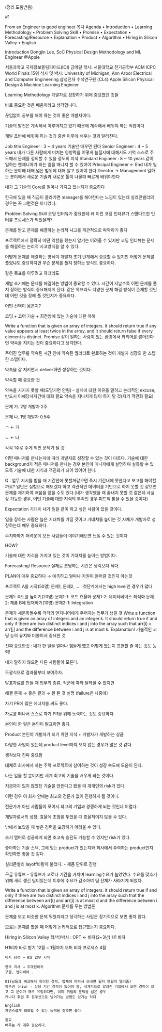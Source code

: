 (정리 도움받음)

#1

From an Engineer to good engineer
목차
Agenda
• Introduction
• Learning Methodology
• Problem Solving Skill
• Promise
• Expectation
• Forecasting/Resource
• Explanation
• Product
• Algorithm
• Hiring in Silicon Valley
• English

Introduction
Dongjin Lee, SoC Physical Design Methodology and ML Engineer @Apple

서울과학고
국제정보올림피아드(IOI) 금메달
학사: 서울대학교 전기공학부
ACM ICPC World Finals 15위
석사 및 박사: University of Michigan, Ann Arbor Electrical and Computer Engineering
삼성전자 수석연구원 (CL4)
Apple Silicon Physical Design & Machine Learning Engineer

Learning Methodology
개발자로 성장하기 위해 중요했던 것들

바로 중요한 것은 배움이라고 생각합니다.

끊임없이 공부를 해야 하는 것이 좋은 개발자이다.

기술의 발전은 계속해서 이루어지고 있기 때문에 계속해서 배워야 하는 직업이다

개발 초반에 배워야 하는 것과 중반 이후에 배우는 것과 달라진다.

Job title
Engineer : 3 ~ 4 years
기술만 배우면 된다
Senior Engineer : 4 ~ 5 years
내가 다른 사람에게 미치는 영향력을 어떻게 늘질지에 대해서도 기억
스스로 주도해서 문제를 정의할 수 있을 정도의 지식
Standard Engineer : 8 ~ 10 years
같이 일하는 엔제니어가 하는 일을 매니지 할 수 있어야
Principal Engineer <- End
내가 일하는 분야해 대해 넓은 범위에 대해 알고 있어야 한다
Director -> Management
일하는 분야에서 새로운 기술과 새로운 툴이 나올때 빠르게 배워야한다

내가 그 기술의 Core를 얼마나 가지고 있는지가 중요하다

한국에 있을 때 직급이 올라가면 manager를 해야한다는 느낌이 있는데 실리콘밸리의 경우는 꼭 그런것은 아니었다.

Problem Solving Skill
코딩 인터뷰가 중요한데 왜 이런 코딩 인터뷰가 스탠다드한 인터뷰 프로세스가 되었을까?

문제를 받고 문제를 해결하는 논리적 사고를 객관적으로 파악하기 좋다

프로젝트에서 정확히 어떤 역할을 했는지 알기는 어려울 수 있지만 코딩 인터뷰는 문제를 해결하는 논리적 사고방식을 알 수 있다.

어떻게 문제를 해결하는 방식이 개발자 초기 단계에서 중요할 수 있지만 어떻게 문제를 풀었냐도 중요하지만 무슨 문제를 풀지 정하는 방식도 중요하다.

같은 목표를 이루려고 하더라도

개발 초기에는 문제를 해결하는 방법이 중요할 수 있다. 시간이 지날수록 어떤 문제를 풀지 정하는 방식이 중요해지게 된다. 같은 목표라도 다양한 문제 해결 방식이 존재할 것인데 어떤 것을 정해 풀 것인지가 중요하다.

어떤 선택이 옳은지?

코딩 + 코어 기술 + 최전방에 있는 기술에 대한 이해

Write a function that is given an array of integers.
It should return true if any value appears at least twice in the array,
and it should return false if every element is distinct.
Promise
같이 일하는 사람이 있는 환경에서 커리어를 쌓아간다면 약속을 지키는 것이 중요하다고 생각한다.

주어진 업무를 약속된 시간 안에 약속된 퀄리티로 완료하는 것이 개발자 성장의 한 스텝 한 스텝이다.

약속을 잘 지키면서 deliver하면 성장하는 것이다.

약속할 때 중요한 것

약속을 지키지 못할 때(도망가면 안됨) - 실패에 대한 이유를 말하고 논리적인 excuse, 반드시 이해당사자간에 대화 필요
약속을 지나치게 많이 하지 말 것(자기 객관화 필요)

문제 가. 2명 개발자 2주

문제 나. 1명 개발자 0.5주

ㄱ ← 가

ㄴ ← 나

각각 1주로 주게 되면 문제가 될 것

어떤 매니저를 만나는지에 따라 개발자로 성장할 수 있는 것이 다르다.
기술에 대한 background가 적은 매니저를 만나는 경우 본인이 매니저에게 설명하여 설득할 수 있도록 기술에 대한 지식과 객관화가 되어 있어야 한다.

Q . 업무 지시를 받을 때 기간안에 못할꺼같으면 즉시 기간내에 못한다고 보고를 해야할까요?
일단은 실험으로 해보겠다 하고 객관적인 데이터를 기반으로 하지 못할 것 같으면 문제를 제기하여 배움을 얻을 수도 있다.(내가 생각했을 때 끝내지 못할 것 같은데 사실상 가능한 경우, 어떤 기술에 대한 지식의 부족인 경우 피드백 받을 수 있을 것이다)

Expectation 기대치
내가 일을 같이 하고 싶은 사람이 있을 것이다.

일을 잘하는 사람은 높은 기대치를 가질 것이고 기대치를 높이는 것 자체가 개발자로 성장하는데 매우 중요하다.

수치화하기 어려운데 모든 사람들이 이야기해보면 느낄 수 있는 것이다

HOW?

기술에 대한 지식을 가지고 있는 것이 기대치를 높이는 방법이다.

Forecasting/ Resource
실제로 코딩하는 시간은 생각보다 적다.

PLAN이 매우 중요하다 → 예측하고 얼마나 자원이 들어갈 것인지 아는것

프로젝트 A를 시작(50명)
문제1, 문제2, ... : 첫단계에서는 high level인 경우가 많다

문제1: 속도를 높이기(20명)
문제1-1: 코드 효율화
문제1-2: 데이터베이스 최적화
문제2: 제품 B에 탑재하기(10명)
문제2-1: Integration

문제가 세분화될수록 각각의 엔지니어에게 주어지는 업무가 생길 것
Write a function that is given an array of integers and an integer k.
It should return true
if and only if there are two distinct indices i and j into the array
such that arr[i] = arr[j] and the difference between i and j is at most k.
Explanation!
기술적인 코딩 능력 유지와 더불어서 중요한 것

진짜 중요한것 : 내가 한 일을 얼마나 힘들게 했고 어떻게 했는지 표현할 줄 아는 것도 능력!

내가 말하지 않으면 다른 사람들이 모른다.

두괄식으로 결과물부터 보여주자.

발표자료를 만들 때
업무의 종류, 직군에 따라 달라질 수 있지만

해결 문제 → 좋은 결과 → 잘 된 것 설명 (failure은 나중에)

자기 PR에 많은 에너지를 써도 좋다.

자료를 떠나서 스스로 자기 PR을 위해 노력하는 것도 중요하다.

본인이 한 일은 본인이 발표하면 좋다.

Product
본인이 개발자가 되기 위한 지식 + 개발자가 개발하는 상품

다양한 사업이 있는데 product level까지 보지 않는 경우가 많은 것 같다.

생각보다 진짜 중요함

대체로 회사에서 하는 주력 프로젝트에 참여하는 것이 성장 속도에 도움이 된다.

나는 일을 할 뿐이지만 세계 최고의 기술을 배우게 되는 것이다.

지금까지 있지 않았던 기술을 만든다고 봤을 때 개개인의 risk가 있다.

이런 경우 이 회사 안에는 최고의 전문가 없이 진행하게 될 것이다.

전문가가 아닌 사람들이 모여서 최고의 기업과 경쟁하게 되는 것인데 어렵다.

개발자로서의 성장, 효율에 초점을 두었을 때 효율적이지 않을 수 있다.

밖에서 보았을 때 쌓은 경력을 포장하기 어려울 수 있다.

초기 멤버로 성공하게 되면 초고속 승진도 가능할 수 있지만 risk가 있다.

좋아하는 기술 스택, 그에 맞는 product가 있는지와 회사에서 주력하는 product인지 확인하면 좋을 것 같다.

실리콘밸리 layoff바람이 불었다. - 제품 단위로 진행

구글 유튜브 - 유튜브가 코로나 기간을 거치며 learning수요가 늘었었다. 수요를 맞추기 위해 새로 생긴 팀이었는데 이후에 수요가 감소하여 팀 전체가 사라지게 되었다.

Write a function that is given an array of integers.
It should return true
if and only if there are two distinct indices i and j into the array
such that the difference between arr[i] and arr[i] is at most d
and the difference between i and j is at most k.
Algorithm
문제를 푸는 방법론

문제를 보고 비슷한 문제 뭐였지라고 생각하는 사람은 장기적으로 보면 좋지 않다.

모르는 문제를 봤을 때 어떻게 논리적으로 접근했는지 중요하다.

Hiring in Silicon Valley
학/석/박사 : OPT ← 비자(2~3년)
H1 비자

H1비자 바로 받기
12월 ~ 1월까지 오퍼
비자 프로세스 4월

```5월: 결과 (30% ~50%)
비자 당첨 → 9월 업무 시작

한국 지사 → 주재원비자
구글, 엔디비아..

O1(남들과 비교해서 특이한 경력, 업체에 이력서 보내면 될지 안될지 알려줌)
영주권 (niw) - 상당 기간 경력이 있어야 함, 세계적으로 알려진 기업에서 오랜 경력이 있고 그 분야가 매우 유망하다면, 이미 취업의 문턱을 넘은 경우
캐나다 취업 후 원쿠션으로 넘어가는 방법도 있기는 하다

English
자연스럽게 회화할 수 있는 능력을 갖추면 좋다.

중요
배우는 게 매우 중요하다.
```
